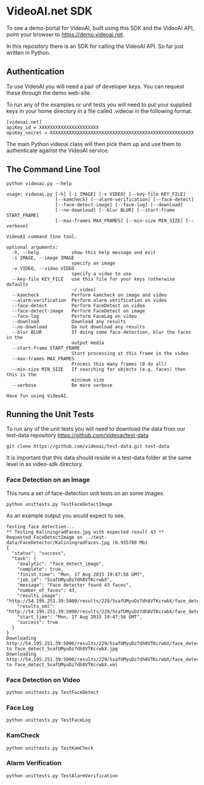 
# VideoAI.net SDK

To see a demo-portal for VideoAI, built using this SDK and the VideoAI API, point your browser to https://demo.videoai.net.

In this repository there is an SDK for calling the VideoAI API.  So far just written in Python.  

## Authentication

To use VideoAI you will need a pair of developer keys.  You can request these through the demo web-site.

To run any of the examples or unit tests you will need to put your supplied keys in your home directory in a file called .videoai in the following format.

```
[videoai.net]
apiKey_id = XXXXXXXXXXXXXXXXXXXXXX
apiKey_secret = XXXXXXXXXXXXXXXXXXXXXXXXXXXXXXXXXXXXXXXXXXXXXXXXXXXXX
```

The main Python videoai class will then pick them up and use them to authenticate against the VideoAI service.

## The Command Line Tool

```
python videoai.py --help

usage: videoai.py [-h] [-i IMAGE] [-v VIDEO] [--key-file KEY_FILE]
                  [--kamcheck] [--alarm-verification] [--face-detect]
                  [--face-detect-image] [--face-log] [--download]
                  [--no-download] [--blur BLUR] [--start-frame START_FRAME]
                  [--max-frames MAX_FRAMES] [--min-size MIN_SIZE] [--verbose]

VideoAI command line tool.

optional arguments:
  -h, --help            show this help message and exit
  -i IMAGE, --image IMAGE
                        specify an image
  -v VIDEO, --video VIDEO
                        specify a video to use
  --key-file KEY_FILE   use this file for your keys (otherwise defaults
                        ~/.video)
  --kamcheck            Perform kamcheck on image and video
  --alarm-verification  Perform alarm verification on video
  --face-detect         Perform FaceDetect on video
  --face-detect-image   Perform FaceDetect on image
  --face-log            Perform FaceLog on video
  --download            Download any results
  --no-download         Do not download any results
  --blur BLUR           If doing some face-detection, blur the faces in the
                        output media
  --start-frame START_FRAME
                        Start processing at this frame in the video
  --max-frames MAX_FRAMES
                        Process this many frames (0 do all)
  --min-size MIN_SIZE   If searching for objects (e.g. faces) then this is the
                        minimum size
  --verbose             Be more verbose

Have fun using VideoAI.
```

## Running the Unit Tests

To run any of the unit tests you will need to download the data from our test-data repository https://github.com/videoai/test-data

```
git clone https://github.com/videoai/test-data.git test-data
```

It is important that this data should reside in a test-data folder at the same level in as video-sdk directory.

### Face Detection on an Image

This runs a set of face-detection unit tests on an some images.

```
python unittests.py TestFaceDetectImage
```

As an example output you would expect to see.

```
Testing face detection...
** Testing KaliningradFaces.jpg with expected result 43 **
Requested FaceDetectImage on ../test-data/FaceDetector/KaliningradFaces.jpg (0.935788 Mb)
{
  "status": "success", 
  "task": {
    "analytic": "face_detect_image", 
    "complete": true, 
    "finish_time": "Mon, 17 Aug 2015 19:47:56 GMT", 
    "job_id": "5safUMyuDz7dh8VTKcrwbX", 
    "message": "Face detector found 43 faces", 
    "number_of_faces": 43, 
    "results_image": "http://54.195.251.39:5000/results/229/5safUMyuDz7dh8VTKcrwbX/face_detect_5safUMyuDz7dh8VTKcrwbX.jpg", 
    "results_xml": "http://54.195.251.39:5000/results/229/5safUMyuDz7dh8VTKcrwbX/face_detect_5safUMyuDz7dh8VTKcrwbX.xml", 
    "start_time": "Mon, 17 Aug 2015 19:47:56 GMT", 
    "success": true
  }
}
Downloading http://54.195.251.39:5000/results/229/5safUMyuDz7dh8VTKcrwbX/face_detect_5safUMyuDz7dh8VTKcrwbX.jpg to face_detect_5safUMyuDz7dh8VTKcrwbX.jpg
Downloading http://54.195.251.39:5000/results/229/5safUMyuDz7dh8VTKcrwbX/face_detect_5safUMyuDz7dh8VTKcrwbX.xml to face_detect_5safUMyuDz7dh8VTKcrwbX.xml

```

### Face Detection on Video

```
python unittests.py TestFaceDetect
```

### Face Log

```
python unittests.py TestFaceLog
```

### KamCheck

```
python unittests.py TestKamCheck
```

### Alarm Verification

```
python unittests.py TestAlarmVerification
```






